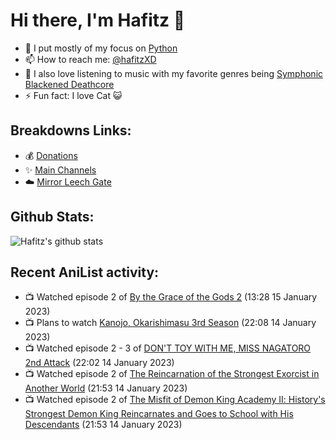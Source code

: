 # Hi there, I'm Hafitz 👋
- 🐍 I put mostly of my focus on [Python](https://python.org)
- 📫 How to reach me: [@hafitzXD](https://t.me/hafitzXD)
- 🎵 I also love listening to music with my favorite genres being [Symphonic Blackened Deathcore](https://youtu.be/qyYmS_iBcy4)
- ⚡ Fun fact: I love Cat 😺

## Breakdowns Links:
- 💰 [Donations](https://t.me/TheBreakdowns/2)
- ✨ [Main Channels](https://t.me/TheBreakdowns)
- ☁️ [Mirror Leech Gate](https://t.me/BreakdownsGate)

## Github Stats:
![Hafitz's github stats](https://github-readme-stats.vercel.app/api?username=breakdowns&show_icons=true&count_private=true&bg_color=00000000&text_color=777)

## Recent AniList activity:
<!-- ANILIST_ACTIVITY:start -->

-   📺 Watched episode 2 of [By the Grace of the Gods 2](https://anilist.co/anime/135102) (13:28 15 January 2023)
-   📺 Plans to watch [Kanojo, Okarishimasu 3rd Season](https://anilist.co/anime/154745) (22:08 14 January 2023)
-   📺 Watched episode 2 - 3 of [DON'T TOY WITH ME, MISS NAGATORO 2nd Attack](https://anilist.co/anime/140596) (22:02 14 January 2023)
-   📺 Watched episode 2 of [The Reincarnation of the Strongest Exorcist in Another World](https://anilist.co/anime/144553) (21:53 14 January 2023)
-   📺 Watched episode 2 of [The Misfit of Demon King Academy Ⅱ: History's Strongest Demon King Reincarnates and Goes to School with His Descendants](https://anilist.co/anime/130588) (21:53 14 January 2023)

<!-- ANILIST_ACTIVITY:end -->
